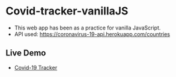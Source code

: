 # Covid-tracker-vanillaJS
 
  - This web app has been as a practice for vanilla JavaScript.
  - API used: https://coronavirus-19-api.herokuapp.com/countries


## Live Demo
 
 - [Covid-19 Tracker](https://rm-covid-19.netlify.app/)
